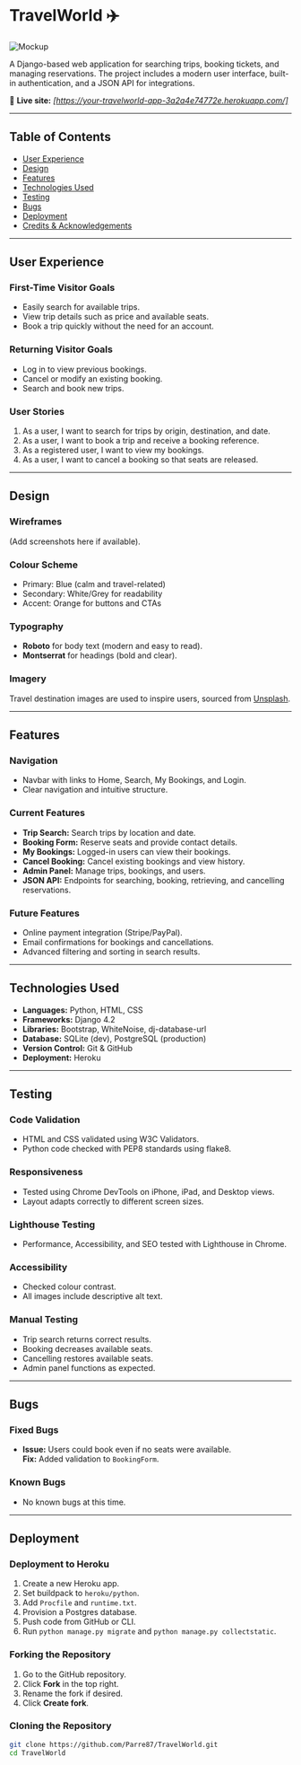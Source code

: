 # TravelWorld ✈️


![Mockup](docs/mockup.png) 

A Django-based web application for searching trips, booking tickets, and managing reservations. The project includes a modern user interface, built-in authentication, and a JSON API for integrations.  

🔗 **Live site:** _[https://your-travelworld-app-3a2a4e74772e.herokuapp.com/]_  

---

## Table of Contents

- [User Experience](#user-experience)
- [Design](#design)
- [Features](#features)
- [Technologies Used](#technologies-used)
- [Testing](#testing)
- [Bugs](#bugs)
- [Deployment](#deployment)
- [Credits & Acknowledgements](#credits--acknowledgements)

---

## User Experience

### First-Time Visitor Goals
- Easily search for available trips.
- View trip details such as price and available seats.
- Book a trip quickly without the need for an account.

### Returning Visitor Goals
- Log in to view previous bookings.
- Cancel or modify an existing booking.
- Search and book new trips.

### User Stories
1. As a user, I want to search for trips by origin, destination, and date.  
2. As a user, I want to book a trip and receive a booking reference.  
3. As a registered user, I want to view my bookings.  
4. As a user, I want to cancel a booking so that seats are released.  

---

## Design

### Wireframes
(Add screenshots here if available).

### Colour Scheme
- Primary: Blue (calm and travel-related)  
- Secondary: White/Grey for readability  
- Accent: Orange for buttons and CTAs  

### Typography
- **Roboto** for body text (modern and easy to read).  
- **Montserrat** for headings (bold and clear).  

### Imagery
Travel destination images are used to inspire users, sourced from [Unsplash](https://unsplash.com/).  

---

## Features

### Navigation
- Navbar with links to Home, Search, My Bookings, and Login.  
- Clear navigation and intuitive structure.  

### Current Features
- **Trip Search:** Search trips by location and date.  
- **Booking Form:** Reserve seats and provide contact details.  
- **My Bookings:** Logged-in users can view their bookings.  
- **Cancel Booking:** Cancel existing bookings and view history.  
- **Admin Panel:** Manage trips, bookings, and users.  
- **JSON API:** Endpoints for searching, booking, retrieving, and cancelling reservations.  

### Future Features
- Online payment integration (Stripe/PayPal).  
- Email confirmations for bookings and cancellations.  
- Advanced filtering and sorting in search results.  

---

## Technologies Used

- **Languages:** Python, HTML, CSS  
- **Frameworks:** Django 4.2  
- **Libraries:** Bootstrap, WhiteNoise, dj-database-url  
- **Database:** SQLite (dev), PostgreSQL (production)  
- **Version Control:** Git & GitHub  
- **Deployment:** Heroku  

---

## Testing

### Code Validation
- HTML and CSS validated using W3C Validators.  
- Python code checked with PEP8 standards using flake8.  

### Responsiveness
- Tested using Chrome DevTools on iPhone, iPad, and Desktop views.  
- Layout adapts correctly to different screen sizes.  

### Lighthouse Testing
- Performance, Accessibility, and SEO tested with Lighthouse in Chrome.  

### Accessibility
- Checked colour contrast.  
- All images include descriptive alt text.  

### Manual Testing
- Trip search returns correct results.  
- Booking decreases available seats.  
- Cancelling restores available seats.  
- Admin panel functions as expected.  

---

## Bugs

### Fixed Bugs
- **Issue:** Users could book even if no seats were available.  
  **Fix:** Added validation to `BookingForm`.  

### Known Bugs
- No known bugs at this time.  

---

## Deployment

### Deployment to Heroku
1. Create a new Heroku app.  
2. Set buildpack to `heroku/python`.  
3. Add `Procfile` and `runtime.txt`.  
4. Provision a Postgres database.  
5. Push code from GitHub or CLI.  
6. Run `python manage.py migrate` and `python manage.py collectstatic`.  

### Forking the Repository
1. Go to the GitHub repository.  
2. Click **Fork** in the top right.  
3. Rename the fork if desired.  
4. Click **Create fork**.  

### Cloning the Repository
```bash
git clone https://github.com/Parre87/TravelWorld.git
cd TravelWorld



